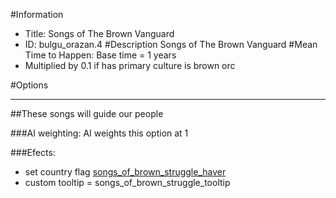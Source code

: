 #Information
 - Title: Songs of The Brown Vanguard
 - ID: bulgu_orazan.4
#Description
Songs of The Brown Vanguard
#Mean Time to Happen:
Base time = 1 years
 - Multiplied by 0.1 if has primary culture is brown orc

#Options

___
##These songs will guide our people

###AI weighting:
AI weights this option at 1


###Efects:<ul><li>set country flag [songs_of_brown_struggle_haver](../flags/songs_of_brown_struggle_haver.md)</li><li>custom tooltip = songs_of_brown_struggle_tooltip</li></ul>
